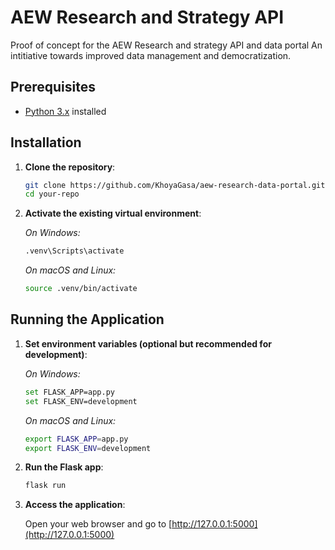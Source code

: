 # AEW Research and Strategy API

Proof of concept for the AEW Research and strategy API and data portal
An intitiative towards improved data management and democratization.

## Prerequisites

- [Python 3.x](https://www.python.org/downloads/) installed

## Installation

1. **Clone the repository**:

    ```bash
    git clone https://github.com/KhoyaGasa/aew-research-data-portal.git
    cd your-repo
    ```

2. **Activate the existing virtual environment**:

    *On Windows:*

    ```bash
    .venv\Scripts\activate
    ```

    *On macOS and Linux:*

    ```bash
    source .venv/bin/activate
    ```



## Running the Application

1. **Set environment variables (optional but recommended for development)**:

    *On Windows:*

    ```bash
    set FLASK_APP=app.py
    set FLASK_ENV=development
    ```

    *On macOS and Linux:*

    ```bash
    export FLASK_APP=app.py
    export FLASK_ENV=development
    ```

2. **Run the Flask app**:

    ```bash
    flask run
    ```

3. **Access the application**:

    Open your web browser and go to [http://127.0.0.1:5000](http://127.0.0.1:5000)



